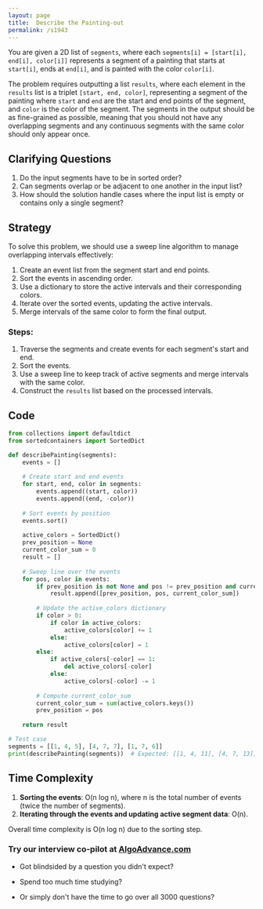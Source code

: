 ```yaml
---
layout: page
title:  Describe the Painting-out
permalink: /s1943
---
```

You are given a 2D list of `segments`, where each `segments[i] = [start[i], end[i], color[i]]` represents a segment of a painting that starts at `start[i]`, ends at `end[i]`, and is painted with the color `color[i]`.

The problem requires outputting a list `results`, where each element in the `results` list is a triplet `[start, end, color]`, representing a segment of the painting where `start` and `end` are the start and end points of the segment, and `color` is the color of the segment. The segments in the output should be as fine-grained as possible, meaning that you should not have any overlapping segments and any continuous segments with the same color should only appear once.

## Clarifying Questions
1. Do the input segments have to be in sorted order?
2. Can segments overlap or be adjacent to one another in the input list?
3. How should the solution handle cases where the input list is empty or contains only a single segment?

## Strategy
To solve this problem, we should use a sweep line algorithm to manage overlapping intervals effectively:
1. Create an event list from the segment start and end points.
2. Sort the events in ascending order.
3. Use a dictionary to store the active intervals and their corresponding colors.
4. Iterate over the sorted events, updating the active intervals.
5. Merge intervals of the same color to form the final output.

### Steps:
1. Traverse the segments and create events for each segment's start and end.
2. Sort the events.
3. Use a sweep line to keep track of active segments and merge intervals with the same color.
4. Construct the `results` list based on the processed intervals.

## Code
```python
from collections import defaultdict
from sortedcontainers import SortedDict

def describePainting(segments):
    events = []
    
    # Create start and end events
    for start, end, color in segments:
        events.append((start, color))
        events.append((end, -color))
    
    # Sort events by position
    events.sort()
    
    active_colors = SortedDict()
    prev_position = None
    current_color_sum = 0
    result = []
    
    # Sweep line over the events
    for pos, color in events:
        if prev_position is not None and pos != prev_position and current_color_sum:
            result.append([prev_position, pos, current_color_sum])
        
        # Update the active_colors dictionary
        if color > 0:
            if color in active_colors:
                active_colors[color] += 1
            else:
                active_colors[color] = 1
        else:
            if active_colors[-color] == 1:
                del active_colors[-color]
            else:
                active_colors[-color] -= 1
        
        # Compute current_color_sum
        current_color_sum = sum(active_colors.keys())
        prev_position = pos
    
    return result

# Test case
segments = [[1, 4, 5], [4, 7, 7], [1, 7, 6]]
print(describePainting(segments))  # Expected: [[1, 4, 11], [4, 7, 13]]
```

## Time Complexity
1. **Sorting the events**: O(n log n), where n is the total number of events (twice the number of segments).
2. **Iterating through the events and updating active segment data**: O(n).

Overall time complexity is O(n log n) due to the sorting step.


### Try our interview co-pilot at [AlgoAdvance.com](https://algoAdvance.com)

- Got blindsided by a question you didn't expect?

- Spend too much time studying?

- Or simply don't have the time to go over all 3000 questions?

